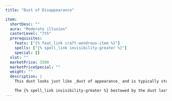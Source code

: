 ```yaml
---
title: "Dust of Disappearance"

item:
  shortDesc: ""
  aura: "Moderate illusion"
  casterLevel: "7th"
  prerequisites:
    feats: ["{% feat_link craft-wondrous-item %}"]
    spells: ["{% spell_link invisibility-greater %}"]
    special: []
  slot: ""
  marketPrice: 3500
  marketPriceSpecial: ""
  weight: ""
  description: |
    This dust looks just like _dust of appearance_ and is typically stored in the same manner. A creature or object touched by it becomes invisible (as {% spell_link invisibility-greater %}). Normal vision can't see dusted creatures or objects, nor can they be detected by magical means, including {% spell_link see-invisibility %} or {% spell_link invisibility-purge %}. _Dust of appearance_, however, does reveal people and objects made invisible by _dust of disappearance_. Other factors, such as sound and smell, also allow possible detection__.

    The {% spell_link invisibility-greater %} bestowed by the dust lasts for 2d6 rounds.The invisible creature doesn't know when the duration will end.
---
```

